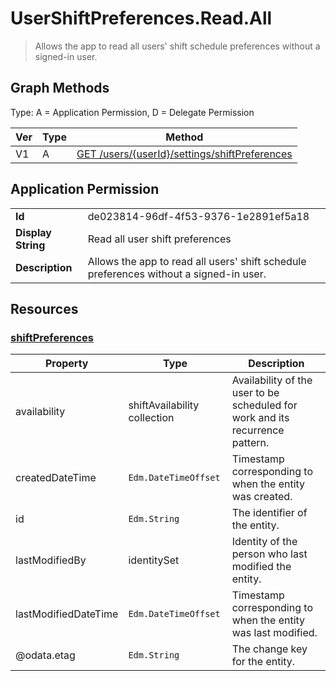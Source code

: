 # UserShiftPreferences.Read.All

> Allows the app to read all users' shift schedule preferences without a signed-in user.
## Graph Methods

Type: A = Application Permission, D = Delegate Permission

|Ver|Type|Method|
|-------|----|------|
|V1|A|[GET /users/{userId}/settings/shiftPreferences](https://docs.microsoft.com/graph/api/shiftpreferences-get?view=graph-rest-1.0&tabs=http)|
## Application Permission
|||
|-|-|
|**Id**|de023814-96df-4f53-9376-1e2891ef5a18|
|**Display String**|Read all user shift preferences|
|**Description**|Allows the app to read all users' shift schedule preferences without a signed-in user.|
## Resources
### [shiftPreferences ](https://docs.microsoft.com/graph/api/resources/shiftpreferences?view=graph-rest-1.0&tabs=http)
|Property          |Type           |Description                                                                                                                                      |
|--------------|---------------|-------------------------------------------------------------------------------------------------------------------------------------------------|
| availability | shiftAvailability collection | Availability of the user to be scheduled for work and its recurrence pattern. |
| createdDateTime | `Edm.DateTimeOffset` | Timestamp corresponding to when the entity was created. |
| id | `Edm.String` | The identifier of the entity. |
| lastModifiedBy | identitySet | Identity of the person who last modified the entity. |
| lastModifiedDateTime | `Edm.DateTimeOffset` | Timestamp corresponding to when the entity was last modified. |
| @odata.etag | `Edm.String` | The change key for the entity. |
